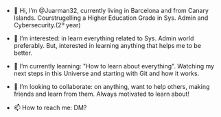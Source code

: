 - 👋 Hi, I’m @Juarman32, currently living in Barcelona and from Canary Islands. Courstrugelling a Higher Education Grade in Sys. Admin and Cybersecurity.(2º year)

- 👀 I’m interested: in learn everything related to Sys. Admin world preferably. But, interested in learning anything that helps me to be better.

- 🌱 I’m currently learning: "How to learn about everything". Watching my next steps in this Universe and starting with Git and how it works.

- 💞️ I’m looking to collaborate: on anything, want to help others, making friends and learn from them. Always motivated to learn about!

- 📫 How to reach me: DM?

<!---
Juarman32/Juarman32 is a ✨ special ✨ repository because its `README.md` (this file) appears on your GitHub profile.
You can click the Preview link to take a look at your changes.
--->
